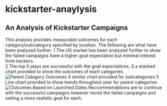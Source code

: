 # kickstarter-anaylysis
## An Analysis of Kickstarter Campaigns
This analysis provides measurable outcomes for each category/subcategory specified by location. The following are what have been analyzed further.
1 The US market has been analyzed further to show the failed campaigns have a higher goal expectation but minimal interest from backers.  
2 The top 5 plays are successful with the goal expectations.
3 a stacked chart provided to show the outcomes of each categories ![Parent Category Outcomes](path/to/Parent_Category_Outcomes.png)
4 similar chart provided for subcategories
5 Line chart provided to show trends throughout year for parent categories ![Outcomes Based on Launched Dates](path/to/Outcomes_Based_on_Launched_Dates.png)
Reccommendations are to continue with the successful campaigns however revisit the failed campaigns and setting a more realistic goal for each.  
